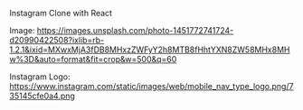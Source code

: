Instagram Clone with React

Image:
https://images.unsplash.com/photo-1451772741724-d20990422508?ixlib=rb-1.2.1&ixid=MXwxMjA3fDB8MHxzZWFyY2h8MTB8fHhtYXN8ZW58MHx8MHw%3D&auto=format&fit=crop&w=500&q=60

Instagram Logo:
https://www.instagram.com/static/images/web/mobile_nav_type_logo.png/735145cfe0a4.png
